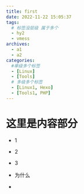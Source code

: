 ```yaml
---
title: first
date: 2022-11-22 15:05:37
tags: 
  # 标签没层级 属于多个
  - hy2
  - vmess
archives:
  - a1
  - a2
categories:
  #单级多个标签
  - [Linux]
  - [Tools]
  # 多级多个标签
  - [Linux1, Hexo]
  - [Tools1, PHP]
---
```


# 这里是内容部分

- 1

- 2

- 3

- 为什么

- 
